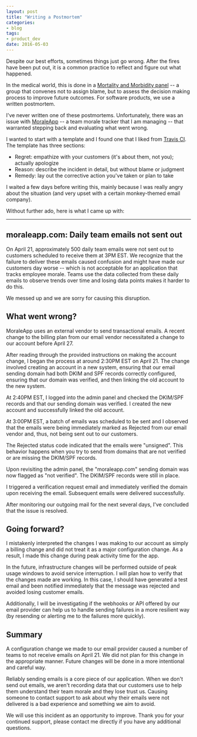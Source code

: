 ```yaml
---
layout: post
title: "Writing a Postmortem"
categories:
- blog
tags:
- product_dev
date: 2016-05-03
---
```


Despite our best efforts, sometimes things just go wrong. After the fires have been put out, it is a common practice to reflect and figure out what happened.

In the medical world, this is done in a [Mortality and Morbidity panel][comp] -- a group that convenes not to assign blame, but to assess the decision making process to improve future outcomes. For software products, we use a written postmortem.

I've never written one of these postmortems. Unfortunately, there was an issue with [MoraleApp][morale] -- a team morale tracker that I am managing -- that warranted stepping back and evaluating what went wrong.

I wanted to start with a template and I found one that I liked from [Travis CI][travis]. The template has three sections:

* Regret: empathize with your customers (it's about them, not you); actually apologize
* Reason: describe the incident in detail, but without blame or judgment
* Remedy: lay out the corrective action you've taken or plan to take

I waited a few days before writing this, mainly because I was really angry about the situation (and very upset with a certain monkey-themed email company).

Without further ado, here is what I came up with:

---

## moraleapp.com: Daily team emails not sent out
On April 21, approximately 500 daily team emails were not sent out to customers scheduled to receive them at 3PM EST. We recognize that the failure to deliver these emails caused confusion and might have made our customers day worse -- which is not acceptable for an application that tracks employee morale. Teams use the data collected from these daily emails to observe trends over time and losing data points makes it harder to do this.

We messed up and we are sorry for causing this disruption.

## What went wrong?
MoraleApp uses an external vendor to send transactional emails. A recent change to the billing plan from our email vendor necessitated a change to our account before April 27.

After reading through the provided instructions on making the account change, I began the process at around 2:30PM EST on April 21. The change involved creating an account in a new system, ensuring that our email sending domain had both DKIM and SPF records correctly configured, ensuring that our domain was verified, and then linking the old account to the new system.

At 2:40PM EST, I logged into the admin panel and checked the DKIM/SPF records and that our sending domain was verified. I created the new account and successfully linked the old account.

At 3:00PM EST, a batch of emails was scheduled to be sent and I observed that the emails were being immediately marked as Rejected from our email vendor and, thus, not being sent out to our customers.

The Rejected status code indicated that the emails were "unsigned". This behavior happens when you try to send from domains that are not verified or are missing the DKIM/SPF records.

Upon revisiting the admin panel, the "moraleapp.com" sending domain was now flagged as "not verified". The DKIM/SPF records were still in place. 

I triggered a verification request email and immediately verified the domain upon receiving the email. Subsequent emails were delivered successfully. 

After monitoring our outgoing mail for the next several days, I've concluded that the issue is resolved.

## Going forward?
I mistakenly interpreted the changes I was making to our account as simply a billing change and did not treat it as a major configuration change. As a result, I made this change during peak activity time for the app.

In the future, infrastructure changes will be performed outside of peak usage windows to avoid service interruption. I will plan how to verify that the changes made are working. In this case, I should have generated a test email and been notified immediately that the message was rejected and avoided losing customer emails.

Additionally, I will be investigating if the webhooks or API offered by our email provider can help us to handle sending failures in a more resilient way (by resending or alerting me to the failures more quickly).

## Summary
A configuration change we made to our email provider caused a number of teams to not receive emails on April 21. We did not plan for this change in the appropriate manner. Future changes will be done in a more intentional and careful way.

Reliably sending emails is a core piece of our application. When we don't send out emails, we aren't recording data that our customers use to help them understand their team morale and they lose trust us. Causing someone to contact support to ask about why their emails were not delivered is a bad experience and something we aim to avoid.

We will use this incident as an opportunity to improve. Thank you for your continued support, please contact me directly if you have any additional questions.

[morale]: /morale/
[comp]: http://mdswanson.com/writeup/2012/10/29/complications.html
[travis]: https://blog.travis-ci.com/2014-06-26-three-ingredients-to-a-great-postmortem/